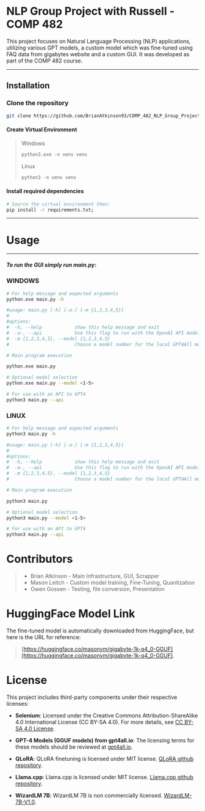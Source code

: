 # NLP Group Project with Russell - COMP 482

This project focuses on Natural Language Processing (NLP) applications, utilizing various GPT models, a custom model which was fine-tuned using FAQ data from gigabytes website and a custom GUI. It was developed as part of the COMP 482 course.

---

## Installation

### Clone the repository

```bash
git clone https://github.com/BrianAtkinson93/COMP_482_NLP_Group_Project.git
```

#### Create Virtual Environment
> Windows
>```bash
>python3.exe -m venv venv
>```
>Linux
>```bash
>python3 -m venv venv
>```

#### Install required dependencies

```bash
# Source the virtual environment then:
pip install -r requirements.txt;
```

---

# Usage

---

##### To run the GUI simply run main.py:

### WINDOWS
```bash
# For help message and expected arguments
python.exe main.py -h

#usage: main.py [-h] [-a-] [-m {1,2,3,4,5}]
#
#options:
#  -h, --help            show this help message and exit
#  -a-, --api            Use this flag to run with the OpenAI API model.
#  -m {1,2,3,4,5}, --model {1,2,3,4,5}
#                        Choose a model number for the local GPT4All model. (Default is 5)
```
```bash
# Main program execution

python.exe main.py
```

```bash
# Optional model selection
python.exe main.py --model <1-5>
```

```bash
# For use with an API to GPT4
python3 main.py --api
```
### LINUX 
```bash
# For help message and expected arguments
python3 main.py -h

#usage: main.py [-h] [-a-] [-m {1,2,3,4,5}]
#
#options:
#  -h, --help            show this help message and exit
#  -a-, --api            Use this flag to run with the OpenAI API model.
#  -m {1,2,3,4,5}, --model {1,2,3,4,5}
#                        Choose a model number for the local GPT4All model. (Default is 5)
```
```bash
# Main program execution

python3 main.py
```

```bash
# Optional model selection
python3 main.py --model <1-5>
```

```bash
# For use with an API to GPT4
python3 main.py --api
```
# Contributors
> * Brian Atkinson - Main Infrastructure, GUI, Scrapper
> * Mason Leitch - Custom model training, Fine-Tuning, Quantization
> * Owen Gossen - Testing, file conversion, Presentation

# HuggingFace Model Link 

The fine-tuned model is automatically downloaded from HuggingFace, but here is the URL for reference:

> [https://huggingface.co/masonym/gigabyte-1k-q4_0-GGUF](https://huggingface.co/masonym/gigabyte-1k-q4_0-GGUF).

# License

This project includes third-party components under their respective licenses:

- **Selenium**: Licensed under the Creative Commons Attribution-ShareAlike 4.0 International License (CC BY-SA 4.0). For more details, see [CC BY-SA 4.0 License](https://creativecommons.org/licenses/by-sa/4.0/).

- **GPT-4 Models (GGUF models) from gpt4all.io**: The licensing terms for these models should be reviewed at [gpt4all.io](https://gpt4all.io/index.html).

- **QLoRA**: QLoRA finetuning is licensed under MIT license. [QLoRA github repository](https://github.com/artidoro/qlora).

- **Llama.cpp**: Llama.cpp is licensed under MIT license. [Llama.cpp github repository](https://github.com/ggerganov/llama.cpp).

- **WizardLM 7B**: WizardLM 7B is non commercially licensed. [WizardLM-7B-V1.0](https://huggingface.co/WizardLM/WizardLM-7B-V1.0).
